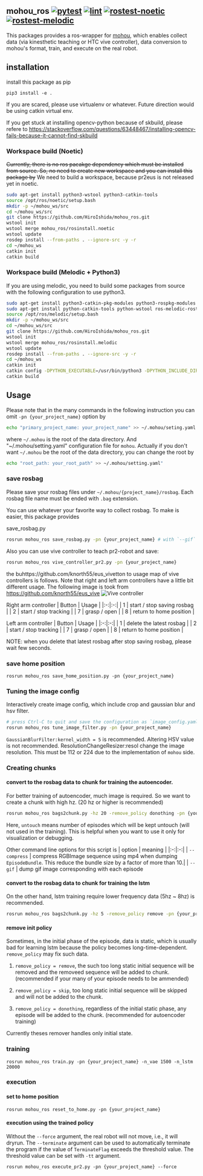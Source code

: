 ## mohou_ros [![pytest](https://github.com/HiroIshida/mohou_ros/actions/workflows/test.yaml/badge.svg)](https://github.com/HiroIshida/mohou_ros/actions/workflows/test.yaml) [![lint](https://github.com/HiroIshida/mohou_ros/actions/workflows/format.yaml/badge.svg)](https://github.com/HiroIshida/mohou_ros/actions/workflows/format.yaml) [![rostest-noetic](https://github.com/HiroIshida/mohou_ros/actions/workflows/noetic_test.yaml/badge.svg)](https://github.com/HiroIshida/mohou_ros/actions/workflows/noetic_test.yaml) [![rostest-melodic](https://github.com/HiroIshida/mohou_ros/actions/workflows/melodic_test.yaml/badge.svg)](https://github.com/HiroIshida/mohou_ros/actions/workflows/melodic_test.yaml)

This packages provides a ros-wrapper for [mohou](https://github.com/HiroIshida/mohou), which enables collect data (via kinesthetic teaching or HTC vive controller), data conversion to mohou's format, train, and execute on the real robot.

## installation
install this package as pip 
```
pip3 install -e .
```
If you are scared, please use virtualenv or whatever.
Future direction would be using catkin virtual env.

If you get stuck at installing opencv-python because of skbuild, please refere to
https://stackoverflow.com/questions/63448467/installing-opencv-fails-because-it-cannot-find-skbuild

### Workspace build (Noetic)
~~Currently, there is no ros pacakge dependency which must be installed from source. So, no need to create new workspace and you can install this package by~~
We need to build a workspace, because pr2eus is not released yet in noetic.
```bash
sudo apt-get install python3-wstool python3-catkin-tools
source /opt/ros/noetic/setup.bash
mkdir -p ~/mohou_ws/src
cd ~/mohou_ws/src
git clone https://github.com/HiroIshida/mohou_ros.git
wstool init
wstool merge mohou_ros/rosinstall.noetic
wstool update
rosdep install --from-paths . --ignore-src -y -r
cd ~/mohou_ws
catkin init
catkin build
```

### Workspace build (Melodic + Python3)
If you are using melodic, you need to build some packages from source with the following configuration to use python3.
```bash
sudo apt-get install python3-catkin-pkg-modules python3-rospkg-modules python3-venv python3-empy
sudo apt-get install python-catkin-tools python-wstool ros-melodic-rostest
source /opt/ros/melodic/setup.bash
mkdir -p ~/mohou_ws/src
cd ~/mohou_ws/src
git clone https://github.com/HiroIshida/mohou_ros.git
wstool init
wstool merge mohou_ros/rosinstall.melodic
wstool update
rosdep install --from-paths . --ignore-src -y -r
cd ~/mohou_ws
catkin init
catkin config -DPYTHON_EXECUTABLE=/usr/bin/python3 -DPYTHON_INCLUDE_DIR=/usr/include/python3.6m -DPYTHON_LIBRARY=/usr/lib/x86_64-linux-gnu/libpython3.6m.so
catkin build
```

## Usage
Please note that in the many commands in the following instruction you can omit `-pn {your_project_name}` option by
```bash
echo "primary_project_name: your_project_name" >> ~/.mohou/seting.yaml
```
where `~/.mohou` is the root of the data directory. And "~/.mohou/setting.yaml" configuration file for `mohou`.
Actually if you don't want `~/.mohou` be the root of the data directory, you can change the root by
```bash
echo "root_path: your_root_path" >> ~/.mohou/setting.yaml"
```

### save rosbag
Please save your rosbag files under `~/.mohou/{project_name}/rosbag`. Each rosbag file name must be ended with `.bag` extension.

You can use whatever your favorite way to collect rosbag. To make is easier, this package provides

save_rosbag.py
```bash
rosrun mohou_ros save_rosbag.py -pn {your_project_name} # with `--gif` option, gif files of rgb image will be dumped for debugging
```

Also you can use vive controller to teach pr2-robot and save:
```bash
rosrun mohou_ros vive_controller_pr2.py -pn {your_project_name}
```
the buhttps://github.com/knorth55/eus_vivetton to usage map of vive controllers is follows. Note that right and left arm controllers have a little bit different usage. The following image is took from https://github.com/knorth55/eus_vive
![Vive controller](https://www.vive.com/media/filer_public/e3/da/e3daf208-4d4e-4adf-b911-22f9458ab883/guid-2d5454b7-1225-449c-b5e5-50a5ea4184d6-web.png)

Right arm controller
| Button | Usage |
|:-:|:-:|
| 1 | start / stop saving rosbag |
| 2 | start / stop tracking |
| 7 | grasp / open |
| 8 | return to home position |

Left arm controller
| Button | Usage |
|:-:|:-:|
| 1 | delete the latest rosbag |
| 2 | start / stop tracking |
| 7 | grasp / open |
| 8 | return to home position |

NOTE: when you delete that latest rosbag after stop saving rosbag, please wait few seconds.


### save home position
```
rosrun mohou_ros save_home_position.py -pn {your_project_name}
```


### Tuning the image config
Interactively create image config, which include crop and gaussian blur and hsv filter.
```bash
# press Ctrl-C to quit and save the configuration as `image_config.yaml` under the project folder.
rosrun mohou_ros tune_image_filter.py -pn {your_project_name}
```
`GaussianBlurFilter:kernel_width = 5` is recommended. Altering HSV value is not recommended.
ResolutionChangeResizer:resol change the image resolution. This must be 112 or 224 due to the implementation of `mohou` side.

### Creating chunks
#### convert to the rosbag data to chunk for training the autoencoder.

For better training of autoencoder, much image is required. So we want to create a chunk
with high hz. (20 hz or higher is recommended)
```bash
rosrun mohou_ros bags2chunk.py -hz 20 -remove_policy donothing -pn {your_project_name} -postfix autoencoder -untouch 5
```
Here, `untouch` means number of episodes which will be kept untouch (will not used in the training). This is helpful when 
you want to use it only for visualization or debugging. 

Other command line options for this script is 
| option | meaning |
|:-:|:-:|
| `--compress` | compress RGBImage sequence using mp4 when dumping `EpisodeBundle`. This reduce the bundle size by a factor of more than 10.|
| `--gif` | dump gif image corresponding with each episode

#### convert to the rosbag data to chunk for training the lstm

On the other hand, lstm training require lower frequency data (5hz ~ 8hz) is recommended.
```bash
rosrun mohou_ros bags2chunk.py -hz 5 -remove_policy remove -pn {your_project_name} -untouch 5
```

#### remove init policy

Sometimes, in the initial phase of the episode, data is static, which is usually bad for learning lstm because the policy becomes long-time-dependent. `remove_policy` may fix such data.

1. `remove_policy = remove`, the such too long static initial sequence will be removed and the removeed sequence will be added to chunk. (recommended if your many of your episode needs to be ammended)

2. `remove_policy = skip`, too long static initial sequence will be skipped and will not be added to the chunk. 

3. `remove_policy = donothing`, regardless of the initial static phase, any episode will be added to the chunk. (recommended for autoencoder training)

Currently theses remover handles only initial state.


### training
```
rosrun mohou_ros train.py -pn {your_project_name} -n_vae 1500 -n_lstm 20000
```

### execution
#### set to home position
```
rosrun mohou_ros reset_to_home.py -pn {your_project_name}
```

#### execution using the trained policy
Without the `--force` argument, the real robot will not move, i.e., it will dryrun. The `--terminate` argument can be used to automatically terminate the program if the value of `TerminateFlag` exceeds the threshold value. The threshold value can be set with `-tt` argument.
```
rosrun mohou_ros execute_pr2.py -pn {your_project_name} --force
```
